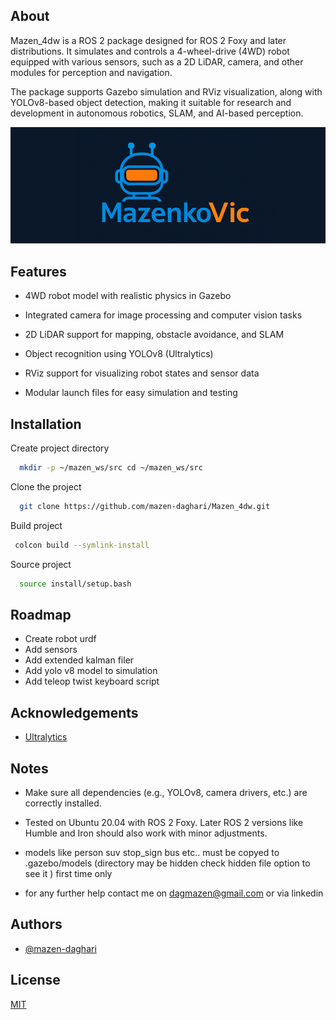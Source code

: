 
## About

Mazen_4dw is a ROS 2 package designed for ROS 2 Foxy and later distributions. It simulates and controls a 4-wheel-drive (4WD) robot equipped with various sensors, such as a 2D LiDAR, camera, and other modules for perception and navigation.

The package supports Gazebo simulation and RViz visualization, along with YOLOv8-based object detection, making it suitable for research and development in autonomous robotics, SLAM, and AI-based perception.


![Logo](https://github.com/mazen-daghari/Mazen_4dw/blob/77e424a2dfffa17c5dbb93baea33e0d8d2a60c1e/logo.png)


## Features

- 4WD robot model with realistic physics in Gazebo

* Integrated camera for image processing and computer vision tasks

* 2D LiDAR support for mapping, obstacle avoidance, and SLAM

* Object recognition using YOLOv8 (Ultralytics)

* RViz support for visualizing robot states and sensor data

* Modular launch files for easy simulation and testing



## Installation

Create project directory

```bash
  mkdir -p ~/mazen_ws/src cd ~/mazen_ws/src
```

Clone the project

```bash
  git clone https://github.com/mazen-daghari/Mazen_4dw.git
```

Build project

```bash
 colcon build --symlink-install
```

Source project

```bash
  source install/setup.bash 
```


## Roadmap

- Create robot urdf
- Add sensors 
- Add extended kalman filer
- Add yolo v8 model to simulation
- Add teleop twist keyboard script 


## Acknowledgements

 - [Ultralytics](https://github.com/ultralytics/ultralytics)
 



## Notes


- Make sure all dependencies (e.g., YOLOv8, camera drivers, etc.) are correctly installed.

- Tested on Ubuntu 20.04 with ROS 2 Foxy. Later ROS 2 versions like Humble and Iron should also work with minor adjustments.

- models like person suv stop_sign bus etc.. must be copyed to .gazebo/models (directory may be hidden check hidden file option to see it ) first time only 

- for any further help contact me on dagmazen@gmail.com or via linkedin 

## Authors

- [@mazen-daghari](https://www.github.com/mazen-daghari)


## License

[MIT](https://choosealicense.com/licenses/mit/)

